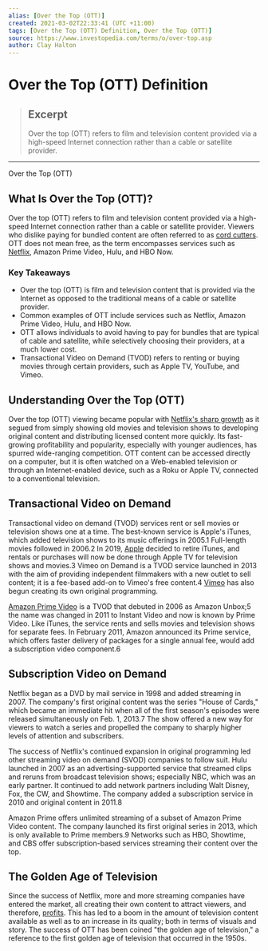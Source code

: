 ```yaml
---
alias: [Over the Top (OTT)]
created: 2021-03-02T22:33:41 (UTC +11:00)
tags: [Over the Top (OTT) Definition, Over the Top (OTT)]
source: https://www.investopedia.com/terms/o/over-top.asp
author: Clay Halton
---
```


# Over the Top (OTT) Definition

> ## Excerpt
> Over the top (OTT) refers to film and television content provided via a high-speed Internet connection rather than a cable or satellite provider.

---

Over the Top (OTT)
## What Is Over the Top (OTT)?

Over the top (OTT) refers to film and television content provided via a high-speed Internet connection rather than a cable or satellite provider. Viewers who dislike paying for bundled content are often referred to as [cord cutters](https://www.investopedia.com/news/cord-cutting-accelerating-rapidly-new-study/). OTT does not mean free, as the term encompasses services such as [Netflix](https://www.investopedia.com/insights/how-netflix-makes-money/), Amazon Prime Video, Hulu, and HBO Now.

### Key Takeaways

-   Over the top (OTT) is film and television content that is provided via the Internet as opposed to the traditional means of a cable or satellite provider.
-   Common examples of OTT include services such as Netflix, Amazon Prime Video, Hulu, and HBO Now.
-   OTT allows individuals to avoid having to pay for bundles that are typical of cable and satellite, while selectively choosing their providers, at a much lower cost.
-   Transactional Video on Demand (TVOD) refers to renting or buying movies through certain providers, such as Apple TV, YouTube, and Vimeo.

## Understanding Over the Top (OTT)

Over the top (OTT) viewing became popular with [Netflix's sharp growth](https://www.investopedia.com/articles/investing/060815/how-netflix-changing-tv-industry.asp) as it segued from simply showing old movies and television shows to developing original content and distributing licensed content more quickly. Its fast-growing profitability and popularity, especially with younger audiences, has spurred wide-ranging competition. OTT content can be accessed directly on a computer, but it is often watched on a Web-enabled television or through an Internet-enabled device, such as a Roku or Apple TV, connected to a conventional television.

## Transactional Video on Demand

Transactional video on demand (TVOD) services rent or sell movies or television shows one at a time. The best-known service is Apple's iTunes, which added television shows to its music offerings in 2005.1 Full-length movies followed in 2006.2 In 2019, [Apple](https://www.investopedia.com/articles/personal-finance/042815/story-behind-apples-success.asp) decided to retire iTunes, and rentals or purchases will now be done through Apple TV for television shows and movies.3 Vimeo on Demand is a TVOD service launched in 2013 with the aim of providing independent filmmakers with a new outlet to sell content; it is a fee-based add-on to Vimeo's free content.4 [Vimeo](https://www.investopedia.com/articles/markets/111315/how-vimeo-makes-money.asp) has also begun creating its own original programming.

[Amazon Prime Video](https://www.investopedia.com/news/amazons-original-content-drew-over-5-million-prime-2017/) is a TVOD that debuted in 2006 as Amazon Unbox;5 the name was changed in 2011 to Instant Video and now is known by Prime Video. Like iTunes, the service rents and sells movies and television shows for separate fees. In February 2011, Amazon announced its Prime service, which offers faster delivery of packages for a single annual fee, would add a subscription video component.6

## Subscription Video on Demand

Netflix began as a DVD by mail service in 1998 and added streaming in 2007. The company's first original content was the series "House of Cards," which became an immediate hit when all of the first season's episodes were released simultaneously on Feb. 1, 2013.7 The show offered a new way for viewers to watch a series and propelled the company to sharply higher levels of attention and subscribers.

The success of Netflix's continued expansion in original programming led other streaming video on demand (SVOD) companies to follow suit. Hulu launched in 2007 as an advertising-supported service that streamed clips and reruns from broadcast television shows; especially NBC, which was an early partner. It continued to add network partners including Walt Disney, Fox, the CW, and Showtime. The company added a subscription service in 2010 and original content in 2011.8

Amazon Prime offers unlimited streaming of a subset of Amazon Prime Video content. The company launched its first original series in 2013, which is only available to Prime members.9 Networks such as HBO, Showtime, and CBS offer subscription-based services streaming their content over the top.

## The Golden Age of Television

Since the success of Netflix, more and more streaming companies have entered the market, all creating their own content to attract viewers, and therefore, [profits](https://www.investopedia.com/terms/p/profit.asp). This has led to a boom in the amount of television content available as well as to an increase in its quality; both in terms of visuals and story. The success of OTT has been coined "the golden age of television," a reference to the first golden age of television that occurred in the 1950s.
